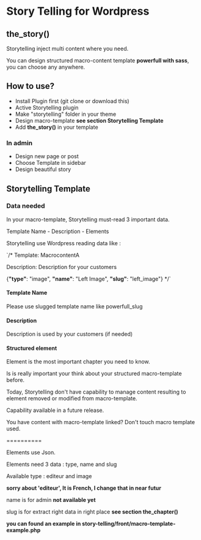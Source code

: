 Story Telling for Wordpress
==========

## the_story()
Storytelling inject multi content where you need.

You can design structured macro-content template **powerfull with sass**, you can choose any anywhere.

## How to use?
- Install Plugin first (git clone or download this)
- Active Storytelling plugin
- Make "storytelling" folder in your theme
- Design macro-template **see section Storytelling Template**
- Add **the_story()** in your template

### In admin
- Design new page or post
- Choose Template in sidebar
- Design beautiful story

## Storytelling Template

### Data needed

In your macro-template, Storytelling must-read 3 important data.

Template Name - Description - Elements

Storytelling use Wordpress reading data like :

`/*
Template: MacrocontentA

Description: Description for your customers

{**"type"**: "image", **"name"**: "Left Image", **"slug"**: "left_image"}
*/`

#### Template Name

Please use slugged template name like powerfull_slug

#### Description

Description is used by your customers (if needed)

#### Structured element

Element is the most important chapter you need to know.

Is is really important your think about your structured macro-template before.

Today, Storytelling don't have capability to manage content resulting to element removed or modified from macro-template.

Capability available in a future release.

You have content with macro-template linked? Don't touch macro template used.

==========

Elements use Json.

Elements need 3 data : type, name and slug

Available type : editeur and image

**sorry about 'editeur', It is French, I change that in near futur**

name is for admin **not available yet**

slug is for extract right data in right place **see section the_chapter()**

**you can found an example in story-telling/front/macro-template-example.php**